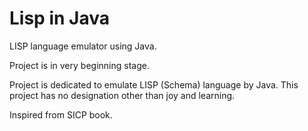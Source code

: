 Lisp in Java
=========

LISP language emulator using Java.

Project is in very beginning stage.

Project is dedicated to emulate LISP (Schema) language by Java.
This project has no designation other than joy and learning.

Inspired from SICP book.